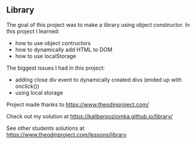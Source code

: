 ## Library

The goal of this project was to make a library using object constructor.
In this project I learned:
- how to use object contructors
- how to dynamically add HTML to DOM
- how to use localStorage

The biggest issues I had in this project:
- adding close div event to dynamically created divs (ended up with onclick())
- using local storage

Project made thanks to https://www.theodinproject.com/

Check out my solution at https://kaliberpoziomka.github.io/library/

See other students solutions at https://www.theodinproject.com/lessons/library
